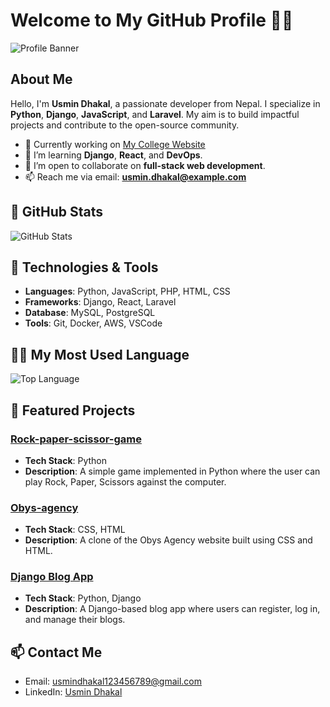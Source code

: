 # Welcome to My GitHub Profile 👨‍💻

![Profile Banner](https://your-banner-image-link)

## About Me
Hello, I'm **Usmin Dhakal**, a passionate developer from Nepal. I specialize in **Python**, **Django**, **JavaScript**, and **Laravel**. My aim is to build impactful projects and contribute to the open-source community.

- 🔭 Currently working on [My College Website](https://github.com/UsminDhakal/My_College_Website)
- 🌱 I’m learning **Django**, **React**, and **DevOps**.
- 👯 I’m open to collaborate on **full-stack web development**.
- 📫 Reach me via email: **usmin.dhakal@example.com**

## 🚀 GitHub Stats

![GitHub Stats](https://github-readme-stats.vercel.app/api?username=UsminDhakal&show_icons=true&count_private=true&theme=radical)

## 🔧 Technologies & Tools
- **Languages**: Python, JavaScript, PHP, HTML, CSS
- **Frameworks**: Django, React, Laravel
- **Database**: MySQL, PostgreSQL
- **Tools**: Git, Docker, AWS, VSCode

## 🧑‍💻 My Most Used Language

![Top Language](https://github-readme-stats.vercel.app/api/top-langs/?username=UsminDhakal&layout=compact)

## 🌟 Featured Projects

### [Rock-paper-scissor-game](https://github.com/UsminDhakal/Rock-paper-scissor-game)
- **Tech Stack**: Python
- **Description**: A simple game implemented in Python where the user can play Rock, Paper, Scissors against the computer.

### [Obys-agency](https://github.com/UsminDhakal/Obys-agency)
- **Tech Stack**: CSS, HTML
- **Description**: A clone of the Obys Agency website built using CSS and HTML.

### [Django Blog App](https://github.com/UsminDhakal/Django-Blog-App)
- **Tech Stack**: Python, Django
- **Description**: A Django-based blog app where users can register, log in, and manage their blogs.

## 📫 Contact Me
- Email: usmindhakal123456789@gmail.com
- LinkedIn: [Usmin Dhakal](https://www.linkedin.com/in/usmin-dhakal-011120282/)
